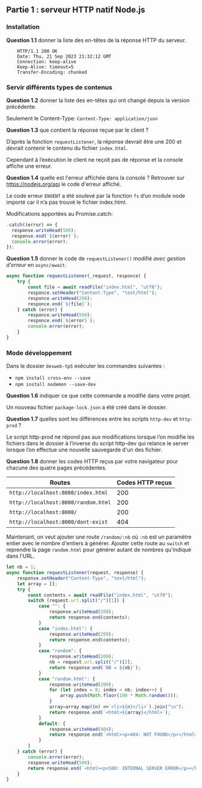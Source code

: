 ## Partie 1 : serveur HTTP natif Node.js

### Installation
**Question 1.1** donner la liste des en-têtes de la réponse HTTP du serveur.

```
    HTTP/1.1 200 OK 
    Date: Thu, 21 Sep 2023 21:32:12 GMT 
    Connection: keep-alive 
    Keep-Alive: timeout=5 
    Transfer-Encoding: chunked 
```

### Servir différents types de contenus

**Question 1.2** donner la liste des en-têtes qui ont changé depuis la version précédente.

Seulement le Content-Type: `Content-Type: application/json` 

**Question 1.3** que contient la réponse reçue par le client ?

D’après la fonction `requestListener`, la réponse devrait être une 200 et devrait contenir le contenu du fichier `index.html`. 

Cependant à l’exécution le client ne reçoit pas de réponse et la console affiche une erreur. 

**Question 1.4** quelle est l'erreur affichée dans la console ? Retrouver sur <https://nodejs.org/api> le code d'erreur affiché.

Le code erreur `ENOENT` a été soulevé par la fonction `fs` d’un module node importé car il n’a pas trouvé le fichier index.html. 

Modifications apportées au Promise.catch: 
```js
.catch((error) => {
  response.writeHead(500);
  response.end(`${error}`);
  console.error(error);
});
```
**Question 1.5** donner le code de `requestListener()` modifié _avec gestion d'erreur_ en `async/await`.

```js
async function requestListener(_request, responce) {
    try {
        const file = await readFile("index.html", "utf8");
        responce.setHeader("Content-Type", "text/html");
        responce.writeHead(200);
        responce.end(`${file}`);
    } catch (error) {
        responce.writeHead(500);
        responce.end(`${error}`);
        console.error(error);
    }
}
```

### Mode développement

Dans le dossier `devweb-tp5` exécuter les commandes suivantes :

- `npm install cross-env --save`
- `npm install nodemon --save-dev`

**Question 1.6** indiquer ce que cette commande a modifié dans votre projet.

Un nouveau fichier `package-lock.json` a été créé dans le dossier. 

**Question 1.7** quelles sont les différences entre les scripts `http-dev` et `http-prod` ?

Le script http-prod ne répond pas aux modifications lorsque l’on modifie les fichiers dans le dossier à l’inverse du script http-dev qui relance le server lorsque l’on effectue une nouvelle sauvegarde d'un des fichier. 

**Question 1.8** donner les codes HTTP reçus par votre navigateur pour chacune des quatre pages précédentes.

| Routes | Codes HTTP reçus |
| --- | --- |
|`http://localhost:8000/index.html`| 200 |
|`http://localhost:8000/random.html`| 200 |
|`http://localhost:8000/`|200|
|`http://localhost:8000/dont-exist`|404|

Maintenant, on veut ajouter une route `/random/:nb` où `:nb` est un paramètre entier avec le nombre d'entiers à générer. Ajouter cette route au `switch` et reprendre la page `random.html` pour générer autant de nombres qu'indiqué dans l'URL.

```js
let nb = 1;
async function requestListener(request, response) {
    response.setHeader("Content-Type", "text/html");
    let array = [];
    try {
        const contents = await readFile("index.html", "utf8");
        switch (request.url.split("/")[1]) {
            case "": {
                response.writeHead(200);
                return response.end(contents);
            }
            case "index.html": {
                response.writeHead(200);
                return response.end(contents);
            }
            case "random": {
                response.writeHead(200);
                nb = request.url.split("/")[2];
                return response.end(`NB = ${nb}`);
            }
            case "random.html": {
                response.writeHead(200);
                for (let index = 0; index < nb; index++) {
                    array.push(Math.floor(100 * Math.random()));
                }
                array=array.map((n) =>`<li>${n}</li>`).join("\n");
                return response.end(`<html>${array}</html>`);
            }
            default: {
                response.writeHead(404);
                return response.end(`<html><p>404: NOT FOUND</p></html>`);
            }
        }
    } catch (error) {
        console.error(error);
        response.writeHead(500);
        return response.end(`<html><p>500: INTERNAL SERVER ERROR</p></html>`);
    }
}
```
